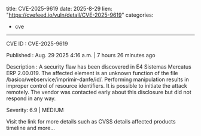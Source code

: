  
title: CVE-2025-9619
date: 2025-8-29
lien: "https://cvefeed.io/vuln/detail/CVE-2025-9619"
categories:
  - cve
---

CVE ID : CVE-2025-9619

Published :  Aug. 29
2025
4:16 a.m. | 7 hours
26 minutes ago

Description : A security flaw has been discovered in E4 Sistemas Mercatus ERP 2.00.019. The affected element is an unknown function of the file /basico/webservice/imprimir-danfe/id/. Performing manipulation results in improper control of resource identifiers. It is possible to initiate the attack remotely. The vendor was contacted early about this disclosure but did not respond in any way.

Severity: 6.9 | MEDIUM

Visit the link for more details
such as CVSS details
affected products
timeline
and more...
